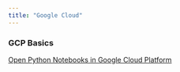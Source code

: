 ```yaml
---
title: "Google Cloud"
---
```



### GCP Basics
[Open Python Notebooks in Google Cloud Platform](https://ns3115neha.github.io/gcp/python/Opening_JupyterNotebook_Google_Console/)  
